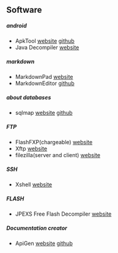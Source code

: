 ## Software

##### android
* ApkTool [website](http://ibotpeaches.github.io/Apktool/) [github](https://github.com/iBotPeaches/Apktool)
* Java Decompiler [website](http://jd.benow.ca)

##### markdown
* MarkdownPad [website](http://markdownpad.com)
* MarkdownEditor [github](https://github.com/jijinggang/MarkdownEditor)

##### about databases
* sqlmap [website](http://sqlmap.org/) [github](https://github.com/sqlmapproject/sqlmap)

##### FTP
* FlashFXP(chargeable)  [website](www.flashfxp.com)
* Xftp [website](http://www.netsarang.com)
* filezilla(server and client) [website](https://filezilla-project.org)

##### SSH
* Xshell  [website](http://www.netsarang.com)

##### FLASH
* JPEXS Free Flash Decompiler  [website](http://www.free-decompiler.com)

##### Documentation creator
* ApiGen [website](http://www.apigen.org) [github](https://github.com/ApiGen/ApiGen)
